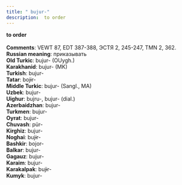 ```yaml
---
title: " bujur-"
description:  to order
---
```

<p data-pagefind-weight="0.5">
<strong> to order</strong><br><br>
<strong>Comments</strong>:  VEWT 87, EDT 387-388, ЭСТЯ 2, 245-247, TMN 2, 362.<br>
<strong>Russian meaning</strong>:  приказывать<br>
<strong>Old Turkic</strong>:  bujur- (OUygh.)<br>
<strong>Karakhanid</strong>:  bujur- (MK)<br>
<strong>Turkish</strong>:  bujur-<br>
<strong>Tatar</strong>:  bojɨr-<br>
<strong>Middle Turkic</strong>:  bujur- (Sangl., MA)<br>
<strong>Uzbek</strong>:  bujur-<br>
<strong>Uighur</strong>:  bujru-, bujur- (dial.)<br>
<strong>Azerbaidzhan</strong>:  bujur-<br>
<strong>Turkmen</strong>:  bujur-<br>
<strong>Oyrat</strong>:  bujur-<br>
<strong>Chuvash</strong>:  pür-<br>
<strong>Kirghiz</strong>:  bujur-<br>
<strong>Noghai</strong>:  bujɨr-<br>
<strong>Bashkir</strong>:  bojor-<br>
<strong>Balkar</strong>:  bujur-<br>
<strong>Gagauz</strong>:  bujur-<br>
<strong>Karaim</strong>:  bujur-<br>
<strong>Karakalpak</strong>:  bujɨr-<br>
<strong>Kumyk</strong>:  bujur-<br>

</p>
